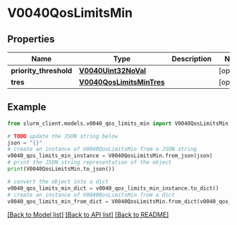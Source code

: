 # V0040QosLimitsMin


## Properties

Name | Type | Description | Notes
------------ | ------------- | ------------- | -------------
**priority_threshold** | [**V0040Uint32NoVal**](V0040Uint32NoVal.md) |  | [optional] 
**tres** | [**V0040QosLimitsMinTres**](V0040QosLimitsMinTres.md) |  | [optional] 

## Example

```python
from slurm_client.models.v0040_qos_limits_min import V0040QosLimitsMin

# TODO update the JSON string below
json = "{}"
# create an instance of V0040QosLimitsMin from a JSON string
v0040_qos_limits_min_instance = V0040QosLimitsMin.from_json(json)
# print the JSON string representation of the object
print(V0040QosLimitsMin.to_json())

# convert the object into a dict
v0040_qos_limits_min_dict = v0040_qos_limits_min_instance.to_dict()
# create an instance of V0040QosLimitsMin from a dict
v0040_qos_limits_min_from_dict = V0040QosLimitsMin.from_dict(v0040_qos_limits_min_dict)
```
[[Back to Model list]](../README.md#documentation-for-models) [[Back to API list]](../README.md#documentation-for-api-endpoints) [[Back to README]](../README.md)



